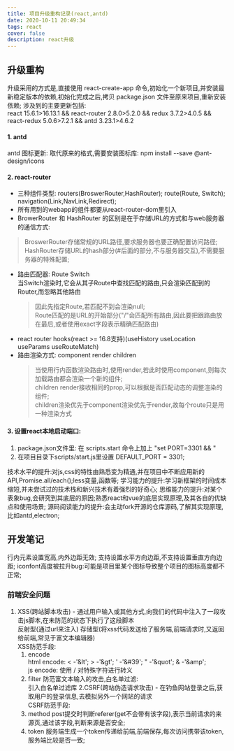 ```yaml
---
title: 项目升级重构记录(react,antd)
date: 2020-10-11 20:49:34
tags: react
cover: false
description: react升级
---
```

## 升级重构
升级采用的方式是,直接使用 react-create-app 命令,初始化一个新项目,并安装最新稳定版本的依赖,初始化完成之后,拷贝 package.json 文件至原来项目,重新安装依赖;   涉及到的主要更新包括:   
react 15.6.1>16.13.1 && react-router 2.8.0>5.2.0 && redux 3.7.2>4.0.5 && react-redux 5.0.6>7.2.1 && antd 3.23.1>4.6.2

#### 1. antd
antd 图标更新: 取代原来<Icon type="">的格式,需要安装图标库: npm install --save @ant-design/icons

#### 2. react-router
+ 三种组件类型: routers(BroswerRouter,HashRouter); route(Route, Switch); navigation(Link,NavLink,Redirect);
+ 所有用到的webapp的组件都要从react-router-dom里引入
+ BrowerRouter 和 HashRouter 的区别是在于存储URL的方式和与web服务器的通信方式:   
>BroswerRouter存储常规的URL路径,要求服务器也要正确配置访问路径;   
>HashRouter存储URL的hash部分(#后面的部分,不与服务器交互),不需要服务器的特殊配置;   
+ 路由匹配器: Route Switch   
   当Switch渲染时,它会从其子Route中查找匹配的路由,只会渲染匹配到的Router,而忽略其他路由  
   >因此先指定Route,若匹配不到会渲染null;     
   >Route匹配的是URL的开始部分("/"会匹配所有路由,因此要把跟路由放在最后,或者使用exact字段表示精确匹配路由)
+ react router hooks(react >= 16.8支持)(useHistory useLocation useParams useRouteMatch) 
+ 路由渲染方式: component render children   
   >当使用行内函数渲染路由时,使用render,若此时使用component,则每次加载路由都会渲染一个新的组件;    
   >children render接收相同的prop,可以根据是否匹配动态的调整渲染的组件;     
   >children渲染优先于component渲染优先于render,故每个route只是用一种渲染方式
#### 3. 设置react本地启动端口:
1. package.json文件里: 在 scripts.start 命令上加上 "set PORT=3301 && "
2. 在项目目录下scripts/start.js里设置 DEFAULT_PORT = 3301;






   



技术水平的提升:对js,css的特性由熟悉变为精通,并在项目中不断应用新的API,Promise.all/each();less变量,函数等;
学习能力的提升:学习新框架的时间成本缩短,并未尝试过的技术栈和新兴技术有着强烈的好奇心;
思维能力的提升:对某个表象bug,会研究到其底层的原因;熟悉react和vue的底层实现原理,及其各自的优缺点和使用场景;
源码阅读能力的提升:会主动fork开源的仓库源码,了解其实现原理,比如antd,electron;

## 开发笔记
行内元素设置宽高,内外边距无效; 支持设置水平方向边距,不支持设置垂直方向边距;
iconfont高度被拉升bug:可能是项目里某个图标导致整个项目的图标高度都不正常;

### 前端安全问题
1. XSS(跨站脚本攻击) - 通过用户输入或其他方式,向我们的代码中注入了一段攻击js脚本,在未防范的状态下执行了这段脚本   
    反射型(通过url来注入) 存储型(将xss代码发送给了服务端,前端请求时,又返回给前端,常见于富文本编辑器)   
    XSS防范手段:  
    1. encode   
        html encode: < -'&lt'; > -'&gt'; ' -'&#39'; " -'&quot'; & -'&amp';  
        js encode: 使用 / 对特殊字符进行转义
    2. filter 防范富文本输入的攻击,白名单过滤:  
        引入白名单过滤库
2.CSRF(跨站伪造请求攻击) - 在钓鱼网站登录之后,获取用户的登录信息,去模拟另外一个网站的请求   
    CSRF防范手段:  
    1. method post提交时判断referer(get不会带有该字段),表示当前请求的来源页,通过该字段,判断来源是否安全;
    2. token 服务端生成一个token传递给前端,前端保存,每次访问携带该token,服务端比较是否一致;
